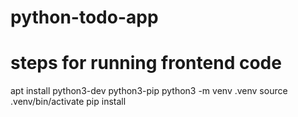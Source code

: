 # python-todo-app

# steps for running frontend code 

apt install python3-dev python3-pip 
python3 -m venv .venv
source .venv/bin/activate
pip install <package name>
```
